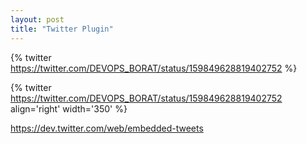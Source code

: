 ```yaml
---
layout: post
title: "Twitter Plugin"
---
```


{% twitter https://twitter.com/DEVOPS_BORAT/status/159849628819402752 %}

{% twitter https://twitter.com/DEVOPS_BORAT/status/159849628819402752 align='right' width='350' %}

<https://dev.twitter.com/web/embedded-tweets>

